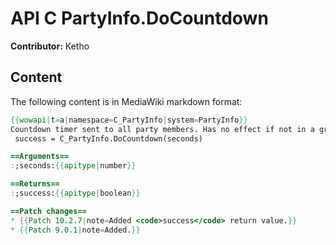# API C PartyInfo.DoCountdown

**Contributor:** Ketho

## Content

The following content is in MediaWiki markdown format:

```mediawiki
{{wowapi|t=a|namespace=C_PartyInfo|system=PartyInfo}}
Countdown timer sent to all party members. Has no effect if not in a group/instance.
 success = C_PartyInfo.DoCountdown(seconds)

==Arguments==
:;seconds:{{apitype|number}}

==Returns==
:;success:{{apitype|boolean}}

==Patch changes==
* {{Patch 10.2.7|note=Added <code>success</code> return value.}}
* {{Patch 9.0.1|note=Added.}}
```